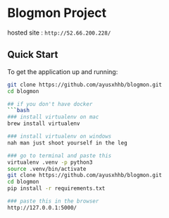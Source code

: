 # Blogmon Project
hosted site : `http://52.66.200.228/`
## Quick Start

To get the application up and running:

```bash
git clone https://github.com/ayusxhhb/blogmon.git
cd blogmon

## if you don't have docker 
```bash
### install virtualenv on mac
brew install virtualenv

### install virtualenv on windows 
nah man just shoot yourself in the leg

### go to terminal and paste this
virtualenv .venv -p python3
source .venv/bin/activate 
git clone https://github.com/ayusxhhb/blogmon.git
cd blogmon
pip install -r requirements.txt

### paste this in the browser
http://127.0.0.1:5000/
```
